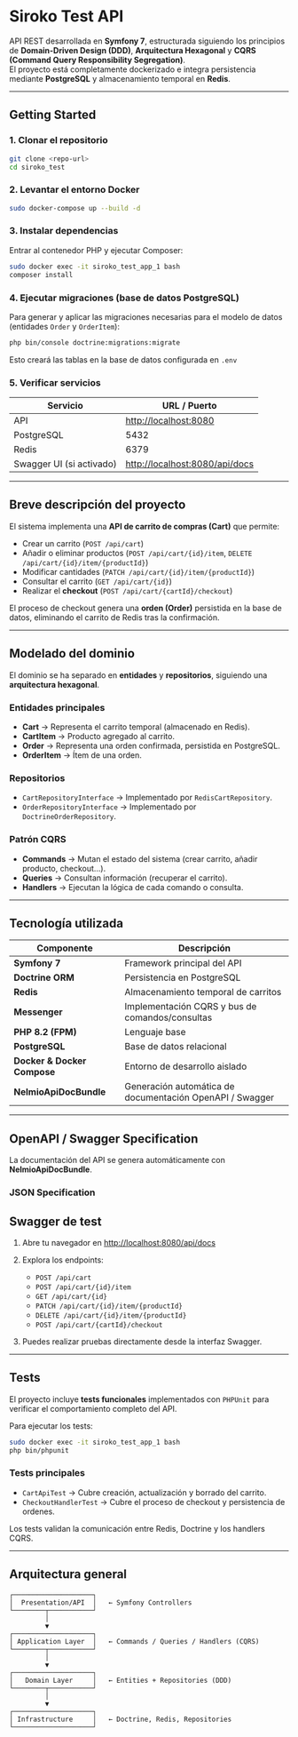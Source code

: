 
# Siroko Test API

API REST desarrollada en **Symfony 7**, estructurada siguiendo los principios de **Domain-Driven Design (DDD)**, **Arquitectura Hexagonal** y **CQRS (Command Query Responsibility Segregation)**.  
El proyecto está completamente dockerizado e integra persistencia mediante **PostgreSQL** y almacenamiento temporal en **Redis**.

---

## Getting Started

### 1. Clonar el repositorio

```bash
git clone <repo-url>
cd siroko_test
````

### 2. Levantar el entorno Docker

```bash
sudo docker-compose up --build -d
```

### 3. Instalar dependencias

Entrar al contenedor PHP y ejecutar Composer:

```bash
sudo docker exec -it siroko_test_app_1 bash
composer install
```

### 4. Ejecutar migraciones (base de datos PostgreSQL)

Para generar y aplicar las migraciones necesarias para el modelo de datos (entidades `Order` y `OrderItem`):

```bash
php bin/console doctrine:migrations:migrate
```

Esto creará las tablas en la base de datos configurada en `.env`


### 5. Verificar servicios

| Servicio                 | URL / Puerto                                                     |
| ------------------------ | ---------------------------------------------------------------- |
| API                      | [http://localhost:8080](http://localhost:8080)                   |
| PostgreSQL               | 5432                                                             |
| Redis                    | 6379                                                             |
| Swagger UI (si activado) | [http://localhost:8080/api/docs](http://localhost:8080/api/docs) |

---

## Breve descripción del proyecto

El sistema implementa una **API de carrito de compras (Cart)** que permite:

* Crear un carrito (`POST /api/cart`)
* Añadir o eliminar productos (`POST /api/cart/{id}/item`, `DELETE /api/cart/{id}/item/{productId}`)
* Modificar cantidades (`PATCH /api/cart/{id}/item/{productId}`)
* Consultar el carrito (`GET /api/cart/{id}`)
* Realizar el **checkout** (`POST /api/cart/{cartId}/checkout`)

El proceso de checkout genera una **orden (Order)** persistida en la base de datos, eliminando el carrito de Redis tras la confirmación.

---

## Modelado del dominio

El dominio se ha separado en **entidades** y **repositorios**, siguiendo una **arquitectura hexagonal**.

### Entidades principales

* **Cart** → Representa el carrito temporal (almacenado en Redis).
* **CartItem** → Producto agregado al carrito.
* **Order** → Representa una orden confirmada, persistida en PostgreSQL.
* **OrderItem** → Ítem de una orden.

### Repositorios

* `CartRepositoryInterface` → Implementado por `RedisCartRepository`.
* `OrderRepositoryInterface` → Implementado por `DoctrineOrderRepository`.

### Patrón CQRS

* **Commands** → Mutan el estado del sistema (crear carrito, añadir producto, checkout...).
* **Queries** → Consultan información (recuperar el carrito).
* **Handlers** → Ejecutan la lógica de cada comando o consulta.

---

##  Tecnología utilizada

| Componente                  | Descripción                                              |
| --------------------------- | -------------------------------------------------------- |
| **Symfony 7**               | Framework principal del API                              |
| **Doctrine ORM**            | Persistencia en PostgreSQL                               |
| **Redis**                   | Almacenamiento temporal de carritos                      |
| **Messenger**               | Implementación CQRS y bus de comandos/consultas          |
| **PHP 8.2 (FPM)**           | Lenguaje base                                            |
| **PostgreSQL**              | Base de datos relacional                                 |
| **Docker & Docker Compose** | Entorno de desarrollo aislado                            |
| **NelmioApiDocBundle**      | Generación automática de documentación OpenAPI / Swagger |

---

## OpenAPI / Swagger Specification

La documentación del API se genera automáticamente con **NelmioApiDocBundle**.

### JSON Specification

## Swagger de test

1. Abre tu navegador en [http://localhost:8080/api/docs](http://localhost:8080/api/docs)
2. Explora los endpoints:

   * `POST /api/cart`
   * `POST /api/cart/{id}/item`
   * `GET /api/cart/{id}`
   * `PATCH /api/cart/{id}/item/{productId}`
   * `DELETE /api/cart/{id}/item/{productId}`
   * `POST /api/cart/{cartId}/checkout`
3. Puedes realizar pruebas directamente desde la interfaz Swagger.
---

## Tests

El proyecto incluye **tests funcionales** implementados con `PHPUnit` para verificar el comportamiento completo del API.

Para ejecutar los tests:

```bash
sudo docker exec -it siroko_test_app_1 bash
php bin/phpunit
```

### Tests principales

* `CartApiTest` → Cubre creación, actualización y borrado del carrito.
* `CheckoutHandlerTest` → Cubre el proceso de checkout y persistencia de ordenes.

Los tests validan la comunicación entre Redis, Doctrine y los handlers CQRS.


---

## Arquitectura general

```text
┌────────────────────┐
│  Presentation/API  │   ← Symfony Controllers
└────────┬───────────┘
         │
         ▼
┌────────────────────┐
│ Application Layer  │   ← Commands / Queries / Handlers (CQRS)
└────────┬───────────┘
         │
         ▼
┌────────────────────┐
│   Domain Layer     │   ← Entities + Repositories (DDD)
└────────┬───────────┘
         │
         ▼
┌────────────────────┐
│ Infrastructure     │   ← Doctrine, Redis, Repositories
└────────────────────┘
```
